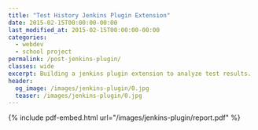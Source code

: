 ```yaml
---
title: "Test History Jenkins Plugin Extension"
date: 2015-02-15T00:00:00-00:00
last_modified_at: 2015-02-15T00:00:00-00:00
categories:
  - webdev
  - school project
permalink: /post-jenkins-plugin/
classes: wide
excerpt: Building a jenkins plugin extension to analyze test results.
header:
  og_image: /images/jenkins-plugin/0.jpg
  teaser: /images/jenkins-plugin/0.jpg
---
```


{% include pdf-embed.html url="/images/jenkins-plugin/report.pdf" %}

